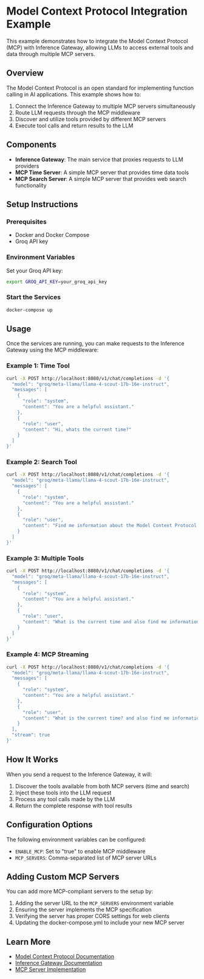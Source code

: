 # Model Context Protocol Integration Example

This example demonstrates how to integrate the Model Context Protocol (MCP) with Inference Gateway, allowing LLMs to access external tools and data through multiple MCP servers.

## Overview

The Model Context Protocol is an open standard for implementing function calling in AI applications. This example shows how to:

1. Connect the Inference Gateway to multiple MCP servers simultaneously
2. Route LLM requests through the MCP middleware
3. Discover and utilize tools provided by different MCP servers
4. Execute tool calls and return results to the LLM

## Components

- **Inference Gateway**: The main service that proxies requests to LLM providers
- **MCP Time Server**: A simple MCP server that provides time data tools
- **MCP Search Server**: A simple MCP server that provides web search functionality

## Setup Instructions

### Prerequisites

- Docker and Docker Compose
- Groq API key

### Environment Variables

Set your Groq API key:

```bash
export GROQ_API_KEY=your_groq_api_key
```

### Start the Services

```bash
docker-compose up
```

## Usage

Once the services are running, you can make requests to the Inference Gateway using the MCP middleware:

### Example 1: Time Tool

```bash
curl -X POST http://localhost:8080/v1/chat/completions -d '{
  "model": "groq/meta-llama/llama-4-scout-17b-16e-instruct",
  "messages": [
    {
      "role": "system",
      "content": "You are a helpful assistant."
    },
    {
      "role": "user",
      "content": "Hi, whats the current time?"
    }
  ]
}'
```

### Example 2: Search Tool

```bash
curl -X POST http://localhost:8080/v1/chat/completions -d '{
  "model": "groq/meta-llama/llama-4-scout-17b-16e-instruct",
  "messages": [
    {
      "role": "system",
      "content": "You are a helpful assistant."
    },
    {
      "role": "user",
      "content": "Find me information about the Model Context Protocol."
    }
  ]
}'
```

### Example 3: Multiple Tools

```bash
curl -X POST http://localhost:8080/v1/chat/completions -d '{
  "model": "groq/meta-llama/llama-4-scout-17b-16e-instruct",
  "messages": [
    {
      "role": "system",
      "content": "You are a helpful assistant."
    },
    {
      "role": "user",
      "content": "What is the current time and also find me information about the Model Context Protocol."
    }
  ]
}'
```

### Example 4: MCP Streaming

```bash
curl -X POST http://localhost:8080/v1/chat/completions -d '{
  "model": "groq/meta-llama/llama-4-scout-17b-16e-instruct",
  "messages": [
    {
      "role": "system",
      "content": "You are a helpful assistant."
    },
    {
      "role": "user",
      "content": "What is the current time? and also find me information about the Model Context Protocol."
    }
  ],
  "stream": true
}'
```

## How It Works

When you send a request to the Inference Gateway, it will:

1. Discover the tools available from both MCP servers (time and search)
2. Inject these tools into the LLM request
3. Process any tool calls made by the LLM
4. Return the complete response with tool results

## Configuration Options

The following environment variables can be configured:

- `ENABLE_MCP`: Set to "true" to enable MCP middleware
- `MCP_SERVERS`: Comma-separated list of MCP server URLs

## Adding Custom MCP Servers

You can add more MCP-compliant servers to the setup by:

1. Adding the server URL to the `MCP_SERVERS` environment variable
2. Ensuring the server implements the MCP specification
3. Verifying the server has proper CORS settings for web clients
4. Updating the docker-compose.yml to include your new MCP server

## Learn More

- [Model Context Protocol Documentation](https://modelcontextprotocol.github.io/)
- [Inference Gateway Documentation](https://github.com/inference-gateway/inference-gateway)
- [MCP Server Implementation](https://github.com/modelcontextprotocol/server)

